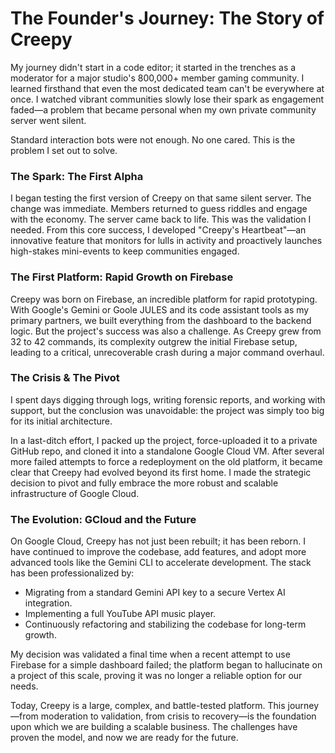# The Founder's Journey: The Story of Creepy

My journey didn't start in a code editor; it started in the trenches as a moderator for a major studio's 800,000+ member gaming community. I learned firsthand that even the most dedicated team can't be everywhere at once. I watched vibrant communities slowly lose their spark as engagement faded—a problem that became personal when my own private community server went silent.

Standard interaction bots were not enough. No one cared. This is the problem I set out to solve.

### The Spark: The First Alpha

I began testing the first version of Creepy on that same silent server. The change was immediate. Members returned to guess riddles and engage with the economy. The server came back to life. This was the validation I needed. From this core success, I developed "Creepy's Heartbeat"—an innovative feature that monitors for lulls in activity and proactively launches high-stakes mini-events to keep communities engaged.

### The First Platform: Rapid Growth on Firebase

Creepy was born on Firebase, an incredible platform for rapid prototyping. With Google's Gemini or Goole JULES and its code assistant tools as my primary partners, we built everything from the dashboard to the backend logic. But the project's success was also a challenge. As Creepy grew from 32 to 42 commands, its complexity outgrew the initial Firebase setup, leading to a critical, unrecoverable crash during a major command overhaul.

### The Crisis & The Pivot

I spent days digging through logs, writing forensic reports, and working with support, but the conclusion was unavoidable: the project was simply too big for its initial architecture.

In a last-ditch effort, I packed up the project, force-uploaded it to a private GitHub repo, and cloned it into a standalone Google Cloud VM. After several more failed attempts to force a redeployment on the old platform, it became clear that Creepy had evolved beyond its first home. I made the strategic decision to pivot and fully embrace the more robust and scalable infrastructure of Google Cloud.

### The Evolution: GCloud and the Future

On Google Cloud, Creepy has not just been rebuilt; it has been reborn. I have continued to improve the codebase, add features, and adopt more advanced tools like the Gemini CLI to accelerate development. The stack has been professionalized by:

*   Migrating from a standard Gemini API key to a secure Vertex AI integration.
*   Implementing a full YouTube API music player.
*   Continuously refactoring and stabilizing the codebase for long-term growth.

My decision was validated a final time when a recent attempt to use Firebase for a simple dashboard failed; the platform began to hallucinate on a project of this scale, proving it was no longer a reliable option for our needs.

Today, Creepy is a large, complex, and battle-tested platform. This journey—from moderation to validation, from crisis to recovery—is the foundation upon which we are building a scalable business. The challenges have proven the model, and now we are ready for the future.
